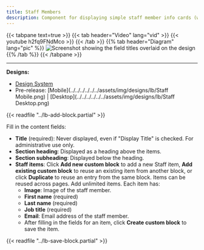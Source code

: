 ```yaml
---
title: Staff Members
description: Component for displaying simple staff member info cards (with image, name, title) within a page using Layout Builder.
---
```


{{< tabpane text=true >}}
    {{< tab header="Video" lang="vid" >}}
        {{< youtube h2fq9FNdMco >}}
    {{< /tab >}}
    {{% tab header="Diagram" lang="pic" %}}
![Screenshot showing the field titles overlaid on the design](lb-staff-fields.png)
    {{% /tab %}}
{{< /tabpane >}}

-----

**Designs:**

-   [Design System](../../../../../../assets/img/designs/lb-ui-kit/Staff.jpg)
-   Pre-release: [Mobile](../../../../../../assets/img/designs/lb/Staff Mobile.png) | [Desktop](../../../../../../assets/img/designs/lb/Staff Desktop.png)

{{< readfile "../lb-add-block.partial" >}}

Fill in the content fields:

-   **Title** (required): Never displayed, even if "Display Title" is checked. For administrative use only.
-   **Section heading**: Displayed as a heading above the items.
-   **Section subheading**: Displayed below the heading.
-   **Staff items**: Click **Add new custom block** to add a new Staff item, **Add existing custom block** to reuse an existing item from another block, or click **Duplicate** to reuse an entry from the same block. Items can be reused across pages. Add unlimited items. Each item has:
    -   **Image**: Image of the staff member.
    -   **First name** (required)
    -   **Last name** (required)
    -   **Job title** (required)
    -   **Email**: Email address of the staff member.
    -   After filling in the fields for an item, click **Create custom block** to save the item.

{{< readfile "../lb-save-block.partial" >}}
